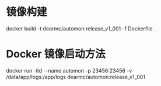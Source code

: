 # 镜像构建
docker build -t dearmc/automon:release_v1_001 -f Dockerfile .

# Docker 镜像启动方法
docker run -itd --name automon -p 23456:23456 -v /data/app/logs:/app/logs dearmc/automon:release_v1_001
